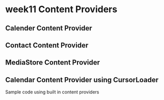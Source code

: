 # week11 Content Providers
## Calender Content Provider  
## Contact Content Provider  
## MediaStore Content Provider  
## Calendar Content Provider using CursorLoader 
Sample code using built in content providers
